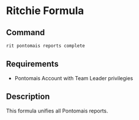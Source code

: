 # Ritchie Formula

## Command

```bash
rit pontomais reports complete
```

## Requirements

- Pontomais Account with Team Leader privilegies

## Description

This formula unifies all Pontomais reports.
